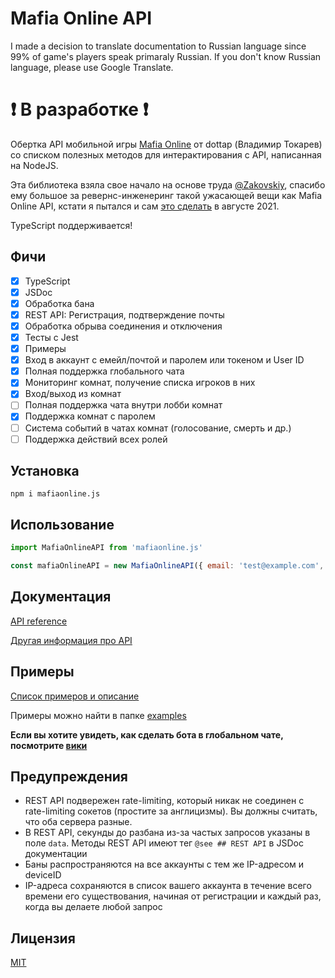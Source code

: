 # Mafia Online API

I made a decision to translate documentation to Russian language since 99% of game's players speak primaraly Russian. If you don't know Russian language, please use Google Translate.

# :exclamation: В разработке :exclamation:

Обертка API мобильной игры [Mafia Online](https://play.google.com/store/apps/details?id=com.tokarev.mafia) от dottap (Владимир Токарев) со списком полезных методов для интерактирования с API, написанная на NodeJS.

Эта библиотека взяла свое начало на основе труда [@Zakovskiy](https://github.com/Zakovskiy), спасибо ему большое за ревернс-инженеринг такой ужасающей вещи как Mafia Online API, кстати я пытался и сам [это сделать](https://github.com/VityaSchel/mafia-tools) в августе 2021.

TypeScript поддерживается!

## Фичи

- [x] TypeScript
- [x] JSDoc
- [x] Обработка бана
- [x] REST API: Регистрация, подтверждение почты
- [x] Обработка обрыва соединения и отключения
- [x] Тесты с Jest
- [x] Примеры
- [x] Вход в аккаунт с емейл/почтой и паролем или токеном и User ID
- [x] Полная поддержка глобального чата 
- [x] Мониторинг комнат, получение списка игроков в них
- [x] Вход/выход из комнат
- [ ] Полная поддержка чата внутри лобби комнат
- [x] Поддержка комнат с паролем
- [ ] Система событий в чатах комнат (голосование, смерть и др.)
- [ ] Поддержка действий всех ролей

## Установка

```
npm i mafiaonline.js
```

## Использование

```js
import MafiaOnlineAPI from 'mafiaonline.js'

const mafiaOnlineAPI = new MafiaOnlineAPI({ email: 'test@example.com', password: 'pythonsucks228' })
```

## Документация

[API reference](https://github.com/VityaSchel/mafiaonline.js/wiki/API-Reference)

[Другая информация про API](https://github.com/VityaSchel/mafiaonline.js/wiki)

## Примеры

[Список примеров и описание](https://github.com/VityaSchel/mafiaonline.js/wiki/Примеры)

Примеры можно найти в папке [examples](./examples/)

**Если вы хотите увидеть, как сделать бота в глобальном чате, посмотрите [вики](https://github.com/VityaSchel/mafiaonline.js/wiki/%D0%9F%D1%80%D0%B8%D0%BC%D0%B5%D1%80%D1%8B#global-chat-bot)**

## Предупреждения

- REST API подвережен rate-limiting, который никак не соединен с rate-limiting сокетов (простите за англицизмы). Вы должны считать, что оба сервера разные. 
- В REST API, секунды до разбана из-за частых запросов указаны в поле `data`. Методы REST API имеют тег `@see ## REST API` в JSDoc документации
- Баны распространяются на все аккаунты с тем же IP-адресом и deviceID
- IP-адреса сохраняются в список вашего аккаунта в течение всего времени его существования, начиная от регистрации и каждый раз, когда вы делаете любой запрос

## Лицензия

[MIT](./LICENSE)

